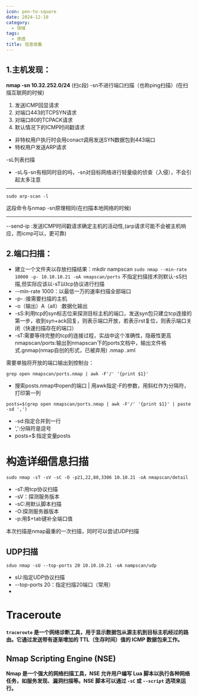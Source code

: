 ```yaml
---
icon: pen-to-square
date: 2024-12-10
category:
  - 领域
tags:
  - 渗透
title: 信息收集
---
```


## 1.主机发现：

**nmap -sn 10.32.252.0/24**  (扫c段)
-sn不进行端口扫描（也称ping扫描）(在扫描互联网的时候)
1. 发送ICMP回显请求
2. 对端口443的TCPSYN请求
3. 对端口80的TCPACK请求
4. 默认情况下的ICMP时间戳请求
- 非特权用户执行时会用conact调用发送SYN数据包到443端口
- 特权用户发送ARP请求

-sL列表扫描
- -sL与-sn有相同时目的吗，-sn对目标网络进行轻量级的侦查（入侵），不会引起太多注意
----
```
sudo arp-scan -l
```
这段命令与nmap -sn原理相同(在扫描本地网络的时候)

----

--send-ip :发送ICMP时间戳请求确定主机的活动性,(arp请求可能不会被主机响应，而icmp可以，更可靠)

## 2.端口扫描：
- 建立一个文件夹以存放扫描结果：mkdir nampscan
`sudo nmap --min-rate 10000 -p- 10.10.10.21 -oA nmapscan/ports`
	不指定扫描技术则默认-sS扫描,但实际应该以-sT以tcp协议进行扫描
- --min-rate 1000：以最低一万的速率扫描全部端口
- -p- :接需要扫描的主机
- -o（输出）A（all）:数据化输出
- -sS:利用tcp的syn标志位来探测目标主机的端口，发送syn包只建立tcp连接的第一步，收到syn+ack回复，则表示端口开放，若表示rst复位，则表示端口关闭（快速扫描存在的端口）
- -sT:需要等待完整的tcp的连接过程，实战中这个准确性，隐蔽性更高
 nmapscan/ports:输出到nmapscan下的ports文档中，输出文件格式.gnmap(nmap自创的形式，已被弃用)   .nmap   .xml
 
需要单独将开放的端口输出到控制台：
```
grep open nmapscan/ports.nmap | awk -F'/' '{print $1}'
```
- 搜索posts.nmap中open的端口 | 用awk指定-F的参数，用斜杠作为分隔符，打印第一列

```
posts=$(grep open nmapscan/ports.nmap | awk -F'/' '{print $1}' | paste -sd ',')
```
- -sd:指定合并到一行
- ',':分隔符是逗号
- posts=$:指定变量posts

# 构造详细信息扫描
```
sudo nmap -sT -sV -sC -O -p21,22,80,3306 10.10.21 -oA nmapscan/detail
```
- -sT:用tcp协议扫描
- -sV：探测服务版本
- -sC:用默认脚本扫描
- -O:探测服务器版本
- -p:用$+tab键补全端口值

本次扫描是nmap最重的一次扫描，同时可以尝试UDP扫描

## UDP扫描
```
sduo nmap -sU --top-ports 20 10.10.10.21 -oA nampscan/udp
```
- sU:指定UDP协议扫描
- --top-ports 20：指定扫描20端口（常用）
- 
# Traceroute

**`traceroute` 是一个网络诊断工具，用于显示数据包从源主机到目标主机经过的路由。它通过发送带有逐渐增加的 TTL（生存时间）值的 ICMP 数据包来工作。**

## **Nmap Scripting Engine (NSE)**

**Nmap 是一个强大的网络扫描工具，NSE 允许用户编写 Lua 脚本以执行各种网络任务，如服务发现、漏洞扫描等。NSE 脚本可以通过 `-sC` 或 `--script` 选项来运行。**

